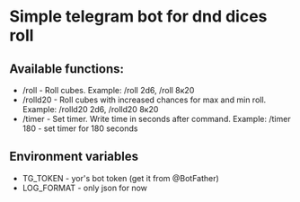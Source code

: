 # Simple telegram bot for dnd dices roll
## Available functions:
 - /roll - Roll cubes. Example: /roll 2d6, /roll 8к20
 - /rolld20 - Roll cubes with increased chances for max and min roll. Example: /rolld20 2d6, /rolld20 8к20
 - /timer - Set timer. Write time in seconds after command. Example: /timer 180 - set timer for 180 seconds

## Environment variables
  - TG_TOKEN - yor's bot token (get it from @BotFather)
  - LOG_FORMAT - only json for now
